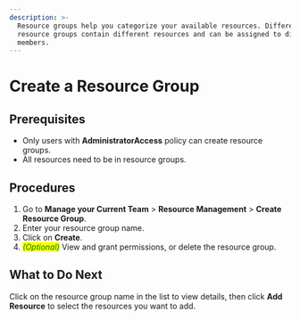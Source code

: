 ```yaml
---
description: >-
  Resource groups help you categorize your available resources. Different
  resource groups contain different resources and can be assigned to different
  members.
---
```


# Create a Resource Group

## Prerequisites

* Only users with **AdministratorAccess** policy can create resource groups.
* All resources need to be in resource groups.

## Procedures

1. Go to **Manage your Current Team** > **Resource Management** > **Create Resource Group**.
2. Enter your resource group name.
3. Click on **Create**.
4. _<mark style="color:green;">(Optional)</mark>_ View and grant permissions, or delete the resource group.

## **What to Do Next**

Click on the resource group name in the list to view details, then click **Add Resource** to select the resources you want to add.

